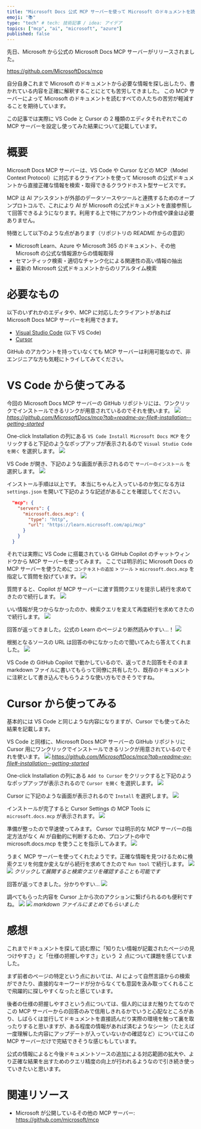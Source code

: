 ```yaml
---
title: "Microsoft Docs 公式 MCP サーバーを使って Microsoft のドキュメントを読みやすくする"
emoji: "📚"
type: "tech" # tech: 技術記事 / idea: アイデア
topics: ["mcp", "ai", "microsoft", "azure"]
published: false
---
```

先日、Microsoft から公式の Microsoft Docs MCP サーバーがリリースされました。

https://github.com/MicrosoftDocs/mcp

自分自身これまで Microsoft のドキュメントから必要な情報を探し出したり、書かれている内容を正確に解釈することにとても苦労してきました。
この MCP サーバーによって Microsoft のドキュメントを読むすべての人たちの苦労が軽減することを期待しています。

この記事では実際に VS Code と Cursor の 2 種類のエディタそれぞれでこの MCP サーバーを設定し使ってみた結果について記載しています。

# 概要
Microsoft Docs MCP サーバーは、VS Code や Cursor などの MCP（Model Context Protocol）に対応するクライアントを使って Microsoft の公式ドキュメントから直接正確な情報を検索・取得できるクラウドホスト型サービスです。

MCP は AI アシスタントが外部のデータソースやツールと連携するためのオープンプロトコルで、これにより AI が Microsoft の公式ドキュメントを直接参照して回答できるようになります。利用する上で特にアカウントの作成や課金は必要ありません。

特徴として以下のような点があります（リポジトリの README からの意訳）

- Microsoft Learn、Azure や Microsoft 365 のドキュメント、その他 Microsoft の公式な情報源からの情報取得
- セマンティック検索・適切なチャンク化による関連性の高い情報の抽出
- 最新の Microsoft 公式ドキュメントからのリアルタイム検索

# 必要なもの
以下のいずれかのエディタや、MCP に対応したクライアントがあれば Microsoft Docs MCP サーバーを利用できます。

- [Visual Studio Code](https://code.visualstudio.com/) (以下 VS Code)
- [Cursor](https://www.cursor.com/)

GitHub のアカウントを持っていなくても MCP サーバーは利用可能なので、非エンジニアな方も気軽にトライしてみてください。

# VS Code から使ってみる
今回の Microsoft Docs MCP サーバーの GitHub リポジトリには、ワンクリックでインストールできるリンクが用意されているのでそれを使います。
![](/images/microsoft-docs-mcp/1749919038707.png)
*https://github.com/MicrosoftDocs/mcp?tab=readme-ov-file#-installation--getting-started*

One-click Installation の列にある `VS Code Install Microsoft Docs MCP` をクリックすると下記のようなポップアップが表示されるので `Visual Studio Code を開く` を選択します。
![](/images/microsoft-docs-mcp/1749918664594.png)

VS Code が開き、下記のような画面が表示されるので `サーバーのインストール` を選択します。
![](/images/microsoft-docs-mcp/1749919607685.png)

インストール手順は以上です。
本当にちゃんと入っているのか気になる方は `settings.json` を開いて下記のような記述があることを確認してください。

```json:settings.json
  "mcp": {
    "servers": {
      "microsoft.docs.mcp": {
        "type": "http",
        "url": "https://learn.microsoft.com/api/mcp"
      }
    }
  }
```

それでは実際に VS Code に搭載されている GitHub Copilot のチャットウィンドウから MCP サーバーを使ってみます。
ここでは明示的に Microsoft Docs の MCP サーバーを使うために `コンテキストの追加` > `ツール` > `microsoft.docs.mcp` を指定して質問を投げています。
![](/images/microsoft-docs-mcp/1749920180421.png)

質問すると、Copilot が MCP サーバーに渡す質問クエリを提示し続行を求めてきたので続行します。
![](/images/microsoft-docs-mcp/1749920327092.png)

いい情報が見つからなかったのか、検索クエリを変えて再度続行を求めてきたので続行します。
![](/images/microsoft-docs-mcp/1749920417309.png)

回答が返ってきました。公式の Learn のページより断然読みやすい…！
![](/images/microsoft-docs-mcp/1749920619661.png)

根拠となるソースの URL は回答の中になかったので聞いてみたら答えてくれました。
![](/images/microsoft-docs-mcp/1749920807532.png)

VS Code の GitHub Copilot で動かしているので、返ってきた回答をそのまま markdown ファイルに書いてもらって同僚に共有したり、既存のドキュメントに注釈として書き込んでもらうような使い方もできそうですね。

# Cursor から使ってみる
基本的には VS Code と同じような内容になりますが、Cursor でも使ってみた結果を記載します。

VS Code と同様に、Microsoft Docs MCP サーバーの GitHub リポジトリに Cursor 用にワンクリックでインストールできるリンクが用意されているのでそれを使います。
![](/images/microsoft-docs-mcp/1749919038707.png)
*https://github.com/MicrosoftDocs/mcp?tab=readme-ov-file#-installation--getting-started*

One-click Installation の列にある `Add to Cursor` をクリックすると下記のようなポップアップが表示されるので `Cursor を開く` を選択します。
![](/images/microsoft-docs-mcp/1749921737839.png)

Cursor に下記のような画面が表示されるので `Install` を選択します。
![](/images/microsoft-docs-mcp/1749921712429.png)

インストールが完了すると Cursor Settings の MCP Tools に `microsoft.docs.mcp` が表示されます。
![](/images/microsoft-docs-mcp/1749946777068.png)

準備が整ったので早速使ってみます。
Cursor では明示的な MCP サーバーの指定方法がなく AI が自動的に判断するため、プロンプトの中で microsoft.docs.mcp を使うことを指示してみます。
![](/images/microsoft-docs-mcp/1749957108093.png)

うまく MCP サーバーを使ってくれたようです。正確な情報を見つけるために検索クエリを何度か変えながら続行を求めてきたので `Run tool` で続行します。
![](/images/microsoft-docs-mcp/1749957130775.png)
![](/images/microsoft-docs-mcp/1749957147622.png)
*クリックして展開すると検索クエリを確認することも可能です*

回答が返ってきました。分かりやすい…
![](/images/microsoft-docs-mcp/1749957161674.png)

調べてもらった内容を Cursor 上から次のアクションに繋げられるのも便利ですね。
![](/images/microsoft-docs-mcp/1749957678697.png)
![](/images/microsoft-docs-mcp/1749957722342.png)
*markdown ファイルにまとめてもらいました*

# 感想
これまでドキュメントを探して読む際に「知りたい情報が記載されたページの見つけやすさ」と「仕様の把握しやすさ」という ２ 点について課題を感じていました。

まず前者のページの特定という点においては、AI によって自然言語からの検索ができたり、直接的なキーワードが分からなくても意図を汲み取ってくれることで飛躍的に探しやすくなったと感じています。

後者の仕様の把握しやすさという点については、個人的にはまだ触りたてなのでこの MCP サーバーからの回答のみで信用しきれるかでいうと心配なところがあり、しばらくは並行してドキュメントを直接読んだり実際の環境を触って裏を取ったりすると思いますが、ある程度の情報があれば済むようなシーン（たとえば一度理解した内容にアップデートが入っていないかの確認など）についてはこの MCP サーバーだけで完結できそうな感じもしています。

公式の情報によると今後ドキュメントソースの追加による対応範囲の拡大や、より正確な結果を出すためのクエリ精度の向上が行われるようなので引き続き使っていきたいと思います。

# 関連リソース
- Microsoft が公開しているその他の MCP サーバー: https://github.com/microsoft/mcp
